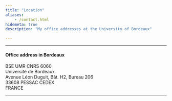 ```yaml
---
title: "Location"
aliases:
    - /contact.html
hidemeta: true
description: "My office addresses at the University of Bordeaux"

---
```


---

#### Office address in Bordeaux



BSE  UMR CNRS 6060  
Université de Bordeaux  
Avenue Léon Duguit, Bât. H2, Bureau 206   
33608 PESSAC CEDEX  
FRANCE


---

